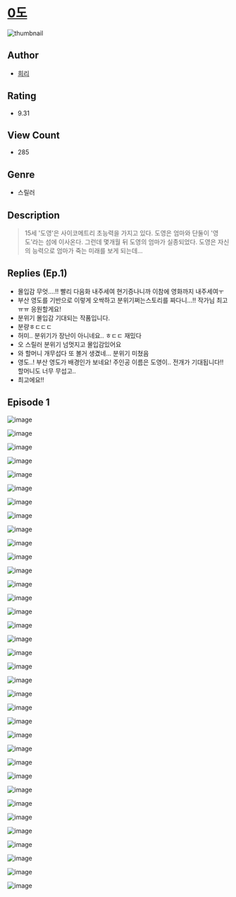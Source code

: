 # [0도](https://comic.naver.com/challenge/list?titleId=810402)
![thumbnail](https://image-comic.pstatic.net/user_contents_data/challenge_comic/2023/05/23/342533/upload_3763148061790319717_480x623.jpeg)

## Author
- [희리](https://comic.naver.com/artistTitle?id=342533)

## Rating
- 9.31

## View Count
- 285

## Genre
- 스릴러

## Description
> 15세 '도영'은 사이코메트리 초능력을 가지고 있다. 도영은 엄마와 단둘이 '영도'라는 섬에 이사온다. 그런데 몇개월 뒤 도영의 엄마가 실종되었다. 도영은 자신의 능력으로 엄마가 죽는 미래를 보게 되는데...

## Replies (Ep.1)
- 몰입감 무엇....!! 빨리 다음화 내주세여 현기증나니까 이참에 영화까지 내주세여ㅜ
- 부산 영도를 기반으로 이렇게 오싹하고 분위기쩌는스토리를 짜다니...!! 작가님 최고 ㅠㅠ 응원할게요!
- 분위기 몰입감 기대되는 작품입니다.
- 분량ㅎㄷㄷㄷ
- 허미.. 분위기가 장난이 아니네요.. ㅎㄷㄷ 재밌다
- 오 스릴러 분위기 넘멋지고 몰입감있어요
- 와 할머니 개무섭다 또 볼거 생겼네… 분위기 미쳤음
- 영도..! 부산 영도가 배경인가 보네요! 주인공 이름은 도영이.. 전개가 기대됩니다!! 할머니도 너무 무섭고..
- 최고에요!!

## Episode 1
![image](https://image-comic.pstatic.net/user_contents_data/challenge_comic/2023/05/23/342533/upload_7293915185513838641.jpeg)

![image](https://image-comic.pstatic.net/user_contents_data/challenge_comic/2023/05/23/342533/upload_7365417499584771429.jpeg)

![image](https://image-comic.pstatic.net/user_contents_data/challenge_comic/2023/05/23/342533/upload_7075211515756034146.jpeg)

![image](https://image-comic.pstatic.net/user_contents_data/challenge_comic/2023/05/23/342533/upload_7233456322424222307.jpeg)

![image](https://image-comic.pstatic.net/user_contents_data/challenge_comic/2023/05/23/342533/upload_3991423133980910694.jpeg)

![image](https://image-comic.pstatic.net/user_contents_data/challenge_comic/2023/05/23/342533/upload_7089281979760665700.jpeg)

![image](https://image-comic.pstatic.net/user_contents_data/challenge_comic/2023/05/23/342533/upload_3919882331127690340.jpeg)

![image](https://image-comic.pstatic.net/user_contents_data/challenge_comic/2023/05/23/342533/upload_3487585158316634674.jpeg)

![image](https://image-comic.pstatic.net/user_contents_data/challenge_comic/2023/05/23/342533/upload_3689071763665399905.jpeg)

![image](https://image-comic.pstatic.net/user_contents_data/challenge_comic/2023/05/23/342533/upload_3618420638239319398.jpeg)

![image](https://image-comic.pstatic.net/user_contents_data/challenge_comic/2023/05/23/342533/upload_3834922170806843187.jpeg)

![image](https://image-comic.pstatic.net/user_contents_data/challenge_comic/2023/05/23/342533/upload_3618700820414478130.jpeg)

![image](https://image-comic.pstatic.net/user_contents_data/challenge_comic/2023/05/23/342533/upload_7149574570962532659.jpeg)

![image](https://image-comic.pstatic.net/user_contents_data/challenge_comic/2023/05/23/342533/upload_3834926345531908963.jpeg)

![image](https://image-comic.pstatic.net/user_contents_data/challenge_comic/2023/05/23/342533/upload_7291945061748847666.jpeg)

![image](https://image-comic.pstatic.net/user_contents_data/challenge_comic/2023/05/23/342533/upload_3834029169799553842.jpeg)

![image](https://image-comic.pstatic.net/user_contents_data/challenge_comic/2023/05/23/342533/upload_3689345511945823544.jpeg)

![image](https://image-comic.pstatic.net/user_contents_data/challenge_comic/2023/05/23/342533/upload_3775816625403618615.jpeg)

![image](https://image-comic.pstatic.net/user_contents_data/challenge_comic/2023/05/23/342533/upload_3690811191748604724.jpeg)

![image](https://image-comic.pstatic.net/user_contents_data/challenge_comic/2023/05/23/342533/upload_3617289228695004518.jpeg)

![image](https://image-comic.pstatic.net/user_contents_data/challenge_comic/2023/05/23/342533/upload_3832672574280776037.jpeg)

![image](https://image-comic.pstatic.net/user_contents_data/challenge_comic/2023/05/23/342533/upload_4122262826430522677.jpeg)

![image](https://image-comic.pstatic.net/user_contents_data/challenge_comic/2023/05/23/342533/upload_3689915089086997350.jpeg)

![image](https://image-comic.pstatic.net/user_contents_data/challenge_comic/2023/05/23/342533/upload_3702914593500575033.jpeg)

![image](https://image-comic.pstatic.net/user_contents_data/challenge_comic/2023/05/23/342533/upload_4122544507582427191.jpeg)

![image](https://image-comic.pstatic.net/user_contents_data/challenge_comic/2023/05/23/342533/upload_4051100240008196403.jpeg)

![image](https://image-comic.pstatic.net/user_contents_data/challenge_comic/2023/05/23/342533/upload_7363719870862145075.jpeg)

![image](https://image-comic.pstatic.net/user_contents_data/challenge_comic/2023/05/23/342533/upload_7161067972951749990.jpeg)

![image](https://image-comic.pstatic.net/user_contents_data/challenge_comic/2023/05/23/342533/upload_7089335635931640885.jpeg)

![image](https://image-comic.pstatic.net/user_contents_data/challenge_comic/2023/05/23/342533/upload_7306352851648853040.jpeg)

![image](https://image-comic.pstatic.net/user_contents_data/challenge_comic/2023/05/23/342533/upload_3702351660729907300.jpeg)

![image](https://image-comic.pstatic.net/user_contents_data/challenge_comic/2023/05/23/342533/upload_3775253671171864372.jpeg)

![image](https://image-comic.pstatic.net/user_contents_data/challenge_comic/2023/05/23/342533/upload_3919364474002695777.jpeg)

![image](https://image-comic.pstatic.net/user_contents_data/challenge_comic/2023/05/23/342533/upload_3763146935636472115.jpeg)

![image](https://image-comic.pstatic.net/user_contents_data/challenge_comic/2023/05/23/342533/upload_7219613689231467831.jpeg)
